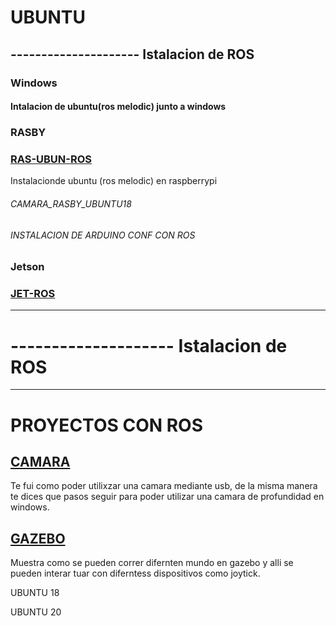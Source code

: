 # UBUNTU


## ---------------------  Istalacion de ROS
### Windows

#### Intalacion de ubuntu(ros melodic) junto a windows

### RASBY

### [RAS-UBUN-ROS](https://github.com/ErickLopC/ROS_RASPY)
Instalacionde ubuntu (ros melodic) en raspberrypi 


###### CAMARA_RASBY_UBUNTU18
###### INSTALACION DE ARDUINO CONF CON ROS 


###  Jetson 

### [JET-ROS](https://github.com/ErickLopC/ROS_JetsonN)

------------------------------------------------------------------------------------------------------------------------------------



# --------------------  Istalacion de ROS



-----------------------------------------------------------------------------------------------------------------------------------
# PROYECTOS CON  ROS


## [CAMARA](https://github.com/ErickLopC/camara_ros_simulacion)
Te fui como poder utilixzar una camara mediante usb, de  la misma manera te dices que pasos seguir para poder utilizar una camara de profundidad en windows. 



## [GAZEBO](https://github.com/ErickLopC/mundos_gazebo)
Muestra como se pueden correr difernten mundo en gazebo y alli se pueden interar tuar con diferntess dispositivos como joytick.

UBUNTU 18

UBUNTU 20
